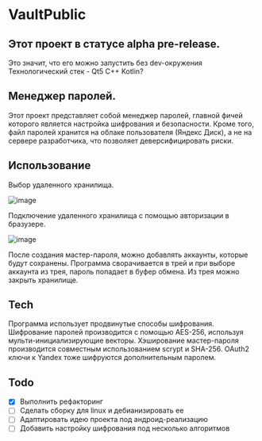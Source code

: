 # VaultPublic
## Этот проект в статусе alpha pre-release. 
Это значит, что его можно запустить без dev-окружения
Технологический стек -  Qt5 C++ Kotlin?
## Менеджер паролей.
Этот проект представляет собой менеджер паролей, главной фичей которого является настройка шифрования и безопасности. Кроме того, файл паролей хранится на облаке пользователя (Яндекс Диск), а не на сервере разработчика, что позволяет деверсифицировать риски.
## Использование
Выбор удаленного хранилища.

![image](https://github.com/Adiutant/VaultPublic/assets/17684112/c5b020bc-7dd5-4469-828b-a061a39c65be)

Подключение удаленного хранилища с помощью авторизации в бразузере.

![image](https://github.com/Adiutant/VaultPublic/assets/17684112/4ea250eb-9423-4939-81ca-4d78659891ff)

После создания мастер-пароля, можно добавлять аккаунты, которые будут сохранены.
Программа сворачивается в трей и при выборе аккаунта из трея, пароль попадает в буфер обмена. Из трея можно закрыть хранилище.
## Tech
Программа использует продвинутые способы шифрования. Шифрование паролей производится с помощью AES-256, используя мульти-инициализирующие векторы. Хэширование мастер-пароля производится совместным использованием scrypt и SHA-256.
OAuth2 ключи к Yandex тоже шифруются дополнительным паролем.
## Todo
- [x] Выполнить рефакторинг
- [ ] Сделать сборку для linux и дебианизировать ее
- [ ] Адаптировать идею проекта под андроид-реализацию
- [ ] Добавить настройку шифрования под несколько алгоритмов
